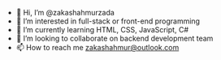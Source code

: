 - 👋 Hi, I’m @zakashahmurzada
- 👀 I’m interested in full-stack or front-end programming
- 🌱 I’m currently learning HTML, CSS, JavaScript, C#
- 💞️ I’m looking to collaborate on backend development team
- 📫 How to reach me zakashahmur@outlook.com

<!---
zakashahmurzada/zakashahmurzada is a ✨ special ✨ repository because its `README.md` (this file) appears on your GitHub profile.
You can click the Preview link to take a look at your changes.
--->
